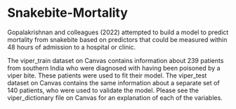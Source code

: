 # Snakebite-Mortality
Gopalakrishnan and colleagues (2022) attempted to build a model to predict mortality from snakebite based on predictors that could be measured within 48 hours of admission to a hospital or clinic.

The viper_train dataset on Canvas contains information about 239 patients from southern India who were diagnosed with having been poisoned by a viper bite. These patients were used to fit their model. The viper_test dataset on Canvas contains the same information about a separate set of 140 patients, who were used to validate the model. Please see the viper_dictionary file on Canvas for an explanation of each of the variables.



